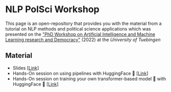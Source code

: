 # NLP PolSci Workshop
This page is an open-repository that provides you with the material from a tutorial on NLP methods and political science applications which was presented on the ["PhD Workshop on Artificial Intelligence and Machine Learning research and Democracy"](https://ai-and-democracy-workshop.de) (2022) at the _University of Tuebingen_

## Material
* Slides [[Link]](https://docs.google.com/presentation/d/1T1pkN65vgXrR8M9h8ui-keEp4vzv8nKo1aryfHZvkI8/edit?usp=sharing)
* Hands-On session on using pipelines with HuggingFace 🤗 [[Link]](https://colab.research.google.com/drive/1M4A10Jga5Z3OEVz-AtyHC7yYjpubdicd?usp=sharing)
* Hands-On session on training your own transformer-based model 🤖 with HuggingFace 🤗 [[Link]](https://colab.research.google.com/drive/1aX1TiRLtMcinypRKq9VP73wFO9zyJrju?usp=sharing)
